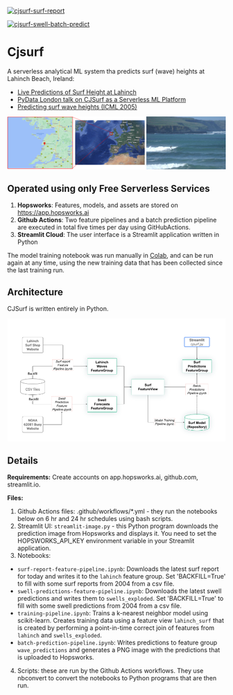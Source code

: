 [![cjsurf-surf-report](https://github.com/jimdowling/cjsurf/actions/workflows/surf-report.yml/badge.svg)](https://github.com/jimdowling/cjsurf/actions/workflows/surf-report.yml)

[![cjsurf-swell-batch-predict](https://github.com/jimdowling/cjsurf/actions/workflows/swell-predictions.yml/badge.svg)](https://github.com/jimdowling/cjsurf/actions/workflows/swell-predictions.yml)



# Cjsurf
A serverless analytical ML system tha predicts surf (wave) heights at Lahinch Beach, Ireland:

 * [Live Predictions of Surf Height at Lahinch](https://jimdowling-cjsurf-streamlit-image-un2its.streamlitapp.com/)
 * [PyData London talk on CJSurf as a Serverless ML Platform](https://www.youtube.com/watch?v=AIof4woJSkY)
 * [Predicting surf wave heights (ICML 2005)](https://icml.cc/Conferences/2005/proceedings/papers/015_Predicting_CarneyEtAl.pdf)

![Lahinch](https://github.com/jimdowling/cjsurf/blob/main/lahinch.png)

## Operated using only Free Serverless Services 

1. **Hopsworks**: Features, models, and assets are stored on https://app.hopsworks.ai
2. **Github Actions**: Two feature pipelines and a batch prediction pipeline are executed in total five times per day using GitHubActions.
3. **Streamlit Cloud**: The user interface is a Streamlit application written in Python  

The model training notebook was run manually in [Colab](https://colab.research.google.com/github/jimdowling/cjsurf/blob/main/training-pipeline.ipynb), and can be run again at any time, using the new training data that has been collected since the last training run.

## Architecture

CJSurf is written entirely in Python. 

![CJSurf Architecture](https://github.com/jimdowling/cjsurf/blob/main/cjsurf-architecture.png)

## Details

**Requirements:** Create accounts on app.hopsworks.ai, github.com, streamlit.io.

**Files:**

1. Github Actions files: .github/workflows/*.yml - they run the notebooks below on 6 hr and 24 hr schedules using bash scripts.
2. Streamlit UI: `streamlit-image.py` - this Python program downloads the prediction image from Hopsworks and displays it. You need to set the HOPSWORKS_API_KEY environment variable in your Streamlit application.
3. Notebooks: 
  
 * `surf-report-feature-pipeline.ipynb`: Downloads the latest surf report for today and writes it to the `lahinch` feature group.  Set 'BACKFILL=True' to fill with some surf reports from 2004 from a csv file.
 * `swell-predictions-feature-pipeline.ipynb`: Downloads the latest swell predictions and writes them to `swells_exploded`. Set 'BACKFILL=True' to fill with some swell predictions from 2004 from a csv file.
 * `training-pipeline.ipynb`: Trains a k-nearest neighbor model using scikit-learn. Creates training data using a feature view `lahinch_surf` that is created by performing a point-in-time correct join of features from `lahinch` and `swells_exploded`.
 * `batch-prediction-pipeline.ipynb`: Writes predictions to  feature group `wave_predictions` and generates a PNG image with the predictions that is uploaded to Hopsworks.

4. Scripts: these are run by the Github Actions workflows. They use nbconvert to convert the notebooks to Python programs that are then run.

